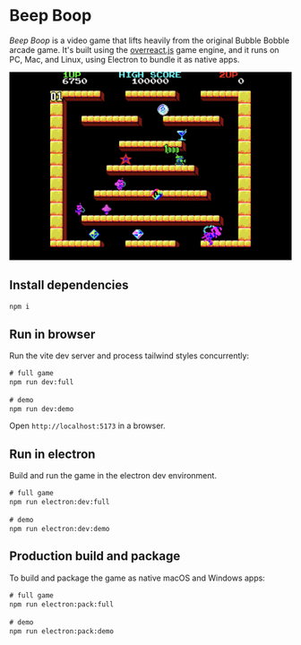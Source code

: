 # Beep Boop

_Beep Boop_ is a video game that lifts heavily from the original Bubble Bobble arcade game. It's built using the [overreact.js](overreactjs.github.io) game engine, and it runs on PC, Mac, and Linux, using Electron to bundle it as native apps.

![Screenshot](screenshot.png)

## Install dependencies

```
npm i
```

## Run in browser

Run the vite dev server and process tailwind styles concurrently:

```
# full game
npm run dev:full

# demo
npm run dev:demo
```

Open `http://localhost:5173` in a browser.

## Run in electron

Build and run the game in the electron dev environment.

```
# full game
npm run electron:dev:full

# demo
npm run electron:dev:demo
```

## Production build and package

To build and package the game as native macOS and Windows apps:

```
# full game
npm run electron:pack:full

# demo
npm run electron:pack:demo
```
